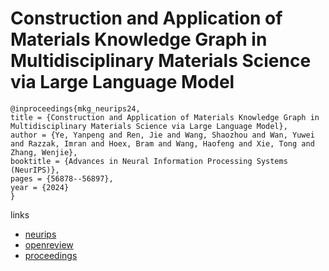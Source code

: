# Construction and Application of Materials Knowledge Graph in Multidisciplinary Materials Science via Large Language Model

```
@inproceedings{mkg_neurips24,
title = {Construction and Application of Materials Knowledge Graph in Multidisciplinary Materials Science via Large Language Model},
author = {Ye, Yanpeng and Ren, Jie and Wang, Shaozhou and Wan, Yuwei and Razzak, Imran and Hoex, Bram and Wang, Haofeng and Xie, Tong and Zhang, Wenjie},
booktitle = {Advances in Neural Information Processing Systems (NeurIPS)},
pages = {56878--56897},
year = {2024}
}
```

links
- [neurips](https://nips.cc/Conferences/2024/Schedule?showEvent=95920)
- [openreview](https://openreview.net/forum?id=GB5a0RRYuv)
- [proceedings](https://papers.nips.cc//paper_files/paper/2024/hash/680da2fd0331deecc2e5b7cf0e55e832-Abstract-Conference.html)
